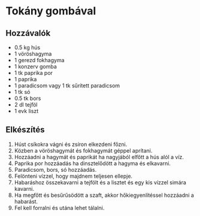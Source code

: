 # Tokány gombával

## Hozzávalók
- 0.5 kg hús
- 1 vöröshagyma
- 1 gerezd fokhagyma
- 1 konzerv gomba
- 1 tk paprika por
- 1 paprika
- 1 paradicsom vagy 1 tk sűrített paradicsom
- 1 tk só
- 0.5 tk bors
- 2 dl tejföl
- 1 evk liszt

## Elkészítés
1. Húst csíkokra vágni és zsíron elkezdeni főzni.
2. Közben a vöröshagymát és fokhagymát géppel aprítani.
3. Hozzáadni a hagymát és paprikát ha nagyjából elfőtt a hús alól a víz.
4. Paprika por hozzáadás ha dinsztelődött a hagyma és elkavarni.
5. Paradicsom, bors, só hozzáadás.
6. Felönteni vízzel, hogy majdnem teljesen ellepje.
7. Habaráshoz összekavarni a tejfölt és a lisztet és egy kis vízzel simára kavarni.
8. Ha megfőtt és besűrűsödött a szaft, akkor hőkiegyenlítéssel hozzáadni a habarást.
9. Fel kell forralni és utána lehet tálalni.

